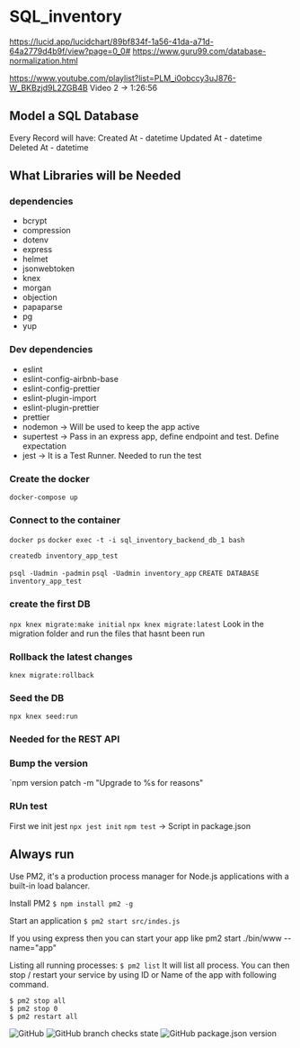 # SQL_inventory

https://lucid.app/lucidchart/89bf834f-1a56-41da-a71d-64a2779d4b9f/view?page=0_0#
https://www.guru99.com/database-normalization.html

https://www.youtube.com/playlist?list=PLM_i0obccy3uJ876-W_BKBzjd9L2ZGB4B
Video 2 -> 1:26:56
## Model a SQL Database

Every Record will have:
Created At - datetime
Updated At - datetime
Deleted At - datetime

## What Libraries will be Needed

### dependencies
 - bcrypt
 - compression
 - dotenv
 - express
 - helmet
 - jsonwebtoken
 - knex
 - morgan
 - objection
 - papaparse
 - pg
 - yup

### Dev dependencies
 - eslint
 - eslint-config-airbnb-base
 - eslint-config-prettier
 - eslint-plugin-import
 - eslint-plugin-prettier
 - prettier 
 - nodemon -> Will be used to keep the app active
 - supertest -> Pass in an express app, define endpoint and test. Define expectation
 - jest      -> It is a Test Runner. Needed to run the test

### Create the docker 
`docker-compose up`

### Connect to the container
`docker ps`
`docker exec -t -i sql_inventory_backend_db_1 bash`

`createdb inventory_app_test`

`psql -Uadmin -padmin`
`psql -Uadmin inventory_app`
`CREATE DATABASE inventory_app_test`

### create the first DB

`npx knex migrate:make initial`
`npx knex migrate:latest` Look in the migration folder and run the files that hasnt been run

### Rollback the latest changes 
`knex migrate:rollback`

### Seed the DB 
`npx knex seed:run`

### Needed for the REST API


### Bump the version 
`npm version patch -m "Upgrade to %s for reasons"

### RUn test
First we init jest
`npx jest init`
`npm test` -> Script in package.json

## Always run
Use PM2, it's a production process manager for Node.js applications with a built-in load balancer.

Install PM2
`$ npm install pm2 -g`

Start an application
`$ pm2 start src/indes.js`

If you using express then you can start your app like
pm2 start ./bin/www --name="app"

Listing all running processes:
`$ pm2 list`
It will list all process. You can then stop / restart your service by using ID or Name of the app with following command.

`$ pm2 stop all`                  
`$ pm2 stop 0`                    
`$ pm2 restart all`               

![GitHub](https://img.shields.io/github/license/petebdeblois/SQL_inventory?style=plastic)
![GitHub branch checks state](https://img.shields.io/github/checks-status/petebdeblois/SQL_inventory_backend)
![GitHub package.json version](https://img.shields.io/github/package-json/v/petebdeblois/SQL_inventory_backend)
